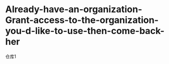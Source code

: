 # Already-have-an-organization-Grant-access-to-the-organization-you-d-like-to-use-then-come-back-her
仓库1
